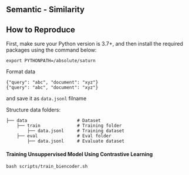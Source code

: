 ## Semantic - Similarity

## How to Reproduce

First, make sure your Python version is 3.7+, and then install the required packages using the command below:

```script
export PYTHONPATH=/absolute/saturn
```

Format data
```
{"query": "abc", "document": "xyz"}
{"query": "abc", "document": "xyz"}
```

and save it as `data.jsonl` filname

Structure data folders:
```
├── data                   # Dataset
    ├── train              # Training folder
        ├── data.jsonl     # Training dataset
    ├── eval               # Eval folder
        ├── data.jsonl     # Evaluate dataset

```
#### Training Unsuppervised Model Using Contrastive Learning


```
bash scripts/train_biencoder.sh
```
